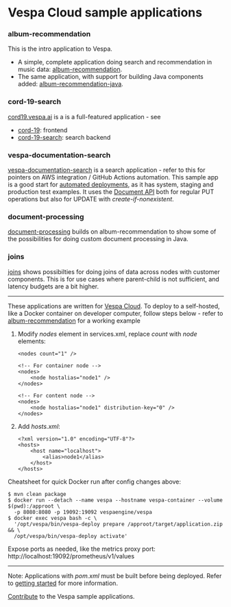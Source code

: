 <!-- Copyright Yahoo. Licensed under the terms of the Apache 2.0 license. See LICENSE in the project root. -->
# Vespa Cloud sample applications

### album-recommendation
This is the intro application to Vespa.
* A simple, complete application doing search and recommendation in music data: [album-recommendation](album-recommendation).
* The same application, with support for building Java components added: [album-recommendation-java](album-recommendation-java).

### cord-19-search
[cord19.vespa.ai](https://cord19.vespa.ai/) is a is a full-featured application - see
* [cord-19](https://github.com/vespa-engine/cord-19): frontend
* [cord-19-search](cord-19-search): search backend

### vespa-documentation-search
[vespa-documentation-search](vespa-documentation-search) is a search application -
refer to this for pointers on AWS integration / GitHub Actions automation.
This sample app is a good start for [automated deployments](https://cloud.vespa.ai/en/automated-deployments),
as it has system, staging and production test examples.
It uses the [Document API](https://docs.vespa.ai/en/document-api-guide.html)
both for regular PUT operations but also for UPDATE with _create-if-nonexistent_.

### document-processing
[document-processing](document-processing) builds on album-recommendation to show
some of the possibilities for doing custom document processing in Java.

### joins
[joins](joins) shows possibilties for doing joins of data across nodes with
customer components. This is for use cases where parent-child is not sufficient,
and latency budgets are a bit higher.

----

These applications are written for [Vespa Cloud](http://cloud.vespa.ai).
To deploy to a self-hosted, like a Docker container on developer computer, follow steps below -
refer to [album-recommendation](../album-recommendation) for a working example

1.  Modify _nodes_ element in services.xml, replace _count_ with _node_ elements:
    ```
    <nodes count="1" />
    
    <!-- For container node -->
    <nodes>
        <node hostalias="node1" />
    </nodes>

    <!-- For content node -->
    <nodes>
        <node hostalias="node1" distribution-key="0" />
    </nodes>
    ```

1.  Add _hosts.xml_:
    ```
    <?xml version="1.0" encoding="UTF-8"?>
    <hosts>
        <host name="localhost">
            <alias>node1</alias>
        </host>
    </hosts>
    ```

Cheatsheet for quick Docker run after config changes above:

    $ mvn clean package
    $ docker run --detach --name vespa --hostname vespa-container --volume $(pwd):/approot \
      -p 8080:8080 -p 19092:19092 vespaengine/vespa
    $ docker exec vespa bash -c \
      '/opt/vespa/bin/vespa-deploy prepare /approot/target/application.zip && \
      /opt/vespa/bin/vespa-deploy activate'

Expose ports as needed, like the metrics proxy port: http://localhost:19092/prometheus/v1/values

----

Note: Applications with _pom.xml_ must be built before being deployed.
Refer to [getting started](https://docs.vespa.ai/en/getting-started.html) for more information.

[Contribute](https://github.com/vespa-engine/vespa/blob/master/CONTRIBUTING.md)
to the Vespa sample applications.
